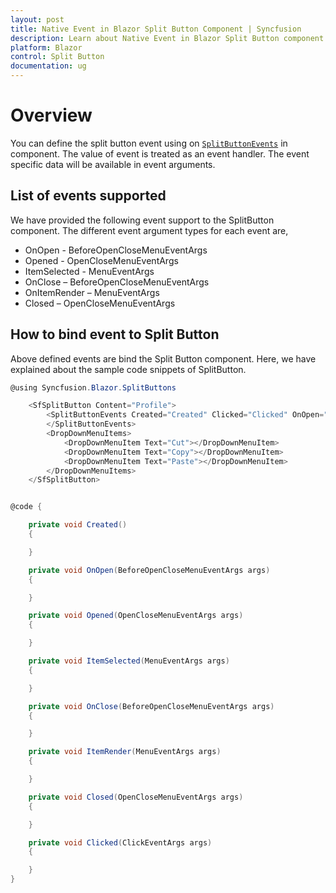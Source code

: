 ```yaml
---
layout: post
title: Native Event in Blazor Split Button Component | Syncfusion 
description: Learn about Native Event in Blazor Split Button component of Syncfusion, and more details.
platform: Blazor
control: Split Button
documentation: ug
---
```


# Overview

You can define the split button event using on [`SplitButtonEvents`](https://help.syncfusion.com/cr/blazor/Syncfusion.Blazor.SplitButtons.SplitButtonEvents.html) in component. The value of event is treated as an event handler. The event specific data will be available in event arguments.

## List of events supported

We have provided the following event support to the SplitButton component. The different event argument types for each event are,

* OnOpen - BeforeOpenCloseMenuEventArgs
* Opened - OpenCloseMenuEventArgs
* ItemSelected - MenuEventArgs
* OnClose – BeforeOpenCloseMenuEventArgs
* OnItemRender – MenuEventArgs
* Closed – OpenCloseMenuEventArgs

## How to bind event to Split Button

Above defined events are bind the Split Button component. Here, we have explained about the sample code snippets of SplitButton.

```csharp
@using Syncfusion.Blazor.SplitButtons

    <SfSplitButton Content="Profile">
        <SplitButtonEvents Created="Created" Clicked="Clicked" OnOpen="OnOpen" Opened="Opened" ItemSelected="ItemSelected" OnClose="OnClose" OnItemRender="ItemRender" Closed="Closed">
        </SplitButtonEvents>
        <DropDownMenuItems>
            <DropDownMenuItem Text="Cut"></DropDownMenuItem>
            <DropDownMenuItem Text="Copy"></DropDownMenuItem>
            <DropDownMenuItem Text="Paste"></DropDownMenuItem>
        </DropDownMenuItems>
    </SfSplitButton>


@code {

    private void Created()
    {

    }

    private void OnOpen(BeforeOpenCloseMenuEventArgs args)
    {

    }

    private void Opened(OpenCloseMenuEventArgs args)
    {

    }

    private void ItemSelected(MenuEventArgs args)
    {

    }

    private void OnClose(BeforeOpenCloseMenuEventArgs args)
    {

    }

    private void ItemRender(MenuEventArgs args)
    {

    }

    private void Closed(OpenCloseMenuEventArgs args)
    {

    }

    private void Clicked(ClickEventArgs args)
    {

    }
}


```
